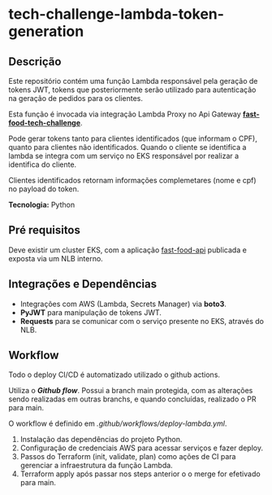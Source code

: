 # tech-challenge-lambda-token-generation
## Descrição
Este repositório contém uma função Lambda responsável pela geração de tokens JWT, tokens que posteriormente serão utilizado para autenticação na geração de pedidos para os clientes.

Esta função é invocada via integração Lambda Proxy no Api Gateway [**fast-food-tech-challenge**](https://github.com/leosaglia/tech-challenge-infra-api-gateway).

Pode gerar tokens tanto para clientes identificados (que informam o CPF), quanto para clientes não identificados. Quando o cliente se identifica a lambda se integra com um serviço no EKS responsável por realizar a identifica do cliente.

Clientes identificados retornam informações complemetares (nome e cpf) no payload do token.

**Tecnologia:** Python

## Pré requisitos
Deve existir um cluster EKS, com a aplicação [fast-food-api](https://github.com/leosaglia/tech-challenge-fast-food-api) publicada e exposta via um NLB interno.

## Integrações e Dependências
- Integrações com AWS (Lambda, Secrets Manager) via **boto3**.
- **PyJWT** para manipulação de tokens JWT.
- **Requests** para se comunicar com o serviço presente no EKS, através do NLB.

## Workflow
Todo o deploy CI/CD é automatizado utilizado o github actions.

Utiliza o ***Github flow***. Possui a branch main protegida, com as alterações sendo realizadas em outras branchs, e quando concluídas, realizado o PR para main.

O workflow é definido em *.github/workflows/deploy-lambda.yml*.

1. Instalação das dependências do projeto Python.
2. Configuração de credenciais AWS para acessar serviços e fazer deploy.
3. Passos do Terraform (init, validate, plan) como ações de CI para gerenciar a infraestrutura da função Lambda.
4. Terraform apply após passar nos steps anterior o o merge for efetivado para main.
